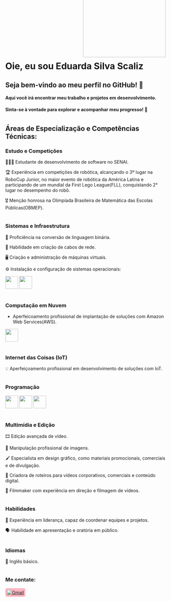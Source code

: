 <img align="right" width="260px" style="margin-top:-130px" src="https://lh3.googleusercontent.com/pw/AP1GczNHMb3B35gqAy6Rn-5pvcad_JPmN-JLMO8VX8r8m3ZRwRsP8EoxAD_eLvDRN33rUJn4NnCHYWKbkdcJcoH2oQYx_CmQDqnrlWb4EZohoz2X1BhnKxyZYFJHLZmGUB47zxqU-L0DZD-OiJZ8_Q51N6lO=w1091-h923-s-no-gm?authuser=0">
</br>
</br>
</br>
</br>
</br>
</br>

<div dsplay="inline-block">

 
 <h1 align="left">Oie, eu sou Eduarda Silva Scaliz</h1>
 
## Seja bem-vindo ao meu perfil no GitHub! 🌟

#### Aqui você irá encontrar meu trabalho e projetos em desenvolvimento.
#### Sinta-se à vontade para explorar e acompanhar meu progresso! 🚀

# 

## Áreas de Especialização e Competências Técnicas:

### Estudo e Competições

👩🏽‍💻 Estudante de desenvolvimento de software no SENAI.

🏆 Experiência em competições de robótica, alcançando o 3º lugar na RoboCup Junior, no maior evento de robótica da América Latina e participando de um mundial da First Lego League(FLL), conquistando 2° lugar no desempenho do robô.

🎖 Menção honrosa na Olimpíada Brasileira de Matemática das Escolas Públicas(OBMEP).

#  
### Sistemas e Infraestrutura
📲 Proficiência na conversão de linguagem binária.

🔌 Habilidade em criação de cabos de rede.

🖥 Criação e administração de máquinas virtuais.

⚙️ Instalação e configuração de sistemas operacionais:  

<img loading="lazy" src="https://cdn.jsdelivr.net/gh/devicons/devicon@latest/icons/linux/linux-original.svg" width="40" height="40"/>   <img loading="lazy" src="https://cdn.jsdelivr.net/gh/devicons/devicon@latest/icons/windows8/windows8-original.svg" width="40" height="40"/>

#  
### Computação em Nuvem
- Aperfeicoamento profissional de implantação de soluções com Amazon Web Services(AWS).
<img loading="lazy" src="https://cdn.jsdelivr.net/gh/devicons/devicon@latest/icons/amazonwebservices/amazonwebservices-plain-wordmark.svg" width="40" height="40"/>

#  

### Internet das Coisas (IoT)
💡 Aperfeiçoamento profissional em desenvolvimento de soluções com IoT.

# 

### Programação
<img loading="lazy" src="https://cdn.jsdelivr.net/gh/devicons/devicon@latest/icons/csharp/csharp-original.svg" width="40" height="40"/> <img loading="lazy" src="https://cdn.jsdelivr.net/gh/devicons/devicon@latest/icons/cplusplus/cplusplus-original.svg" width="40" height="40"/> <img loading="lazy" src="https://cdn.jsdelivr.net/gh/devicons/devicon@latest/icons/python/python-original.svg" width="40" height="40"/>

#  
### Multimídia e Edição
🎞 Edição avançada de vídeo.

📸 Manipulação profissional de imagens.

🖌 Especialista em design gráfico, como materiais promocionais, comerciais e de divulgação.

📝 Criadora de roteiros para vídeos corporativos, comerciais e conteúdo digital. 

🎥 Filmmaker com experiência em direção e filmagem de vídeos.

# 

### Habilidades

🚀 Experiência em liderança, capaz de coordenar equipes e projetos.

🗣 Habilidade em apresentação e oratória em público.

#  

### Idiomas
💬 Inglês básico.


# 

### Me contate:
<a href="mailto:dudascaliz@gmail.com" style="background-color: #FFB6C1; padding: 5px; border-radius: 5px; display: inline-block;">
    <img loading="lazy" src="https://img.shields.io/badge/Gmail-D14836?style=for-the-badge&logo=gmail&logoColor=white" alt="Gmail" target="_blank">
</a>
